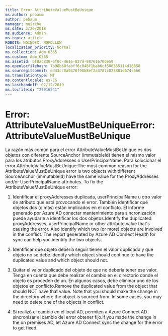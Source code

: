 ```yaml
---
title: Error AttributeValueMustBeUnique
ms.author: pebaum
author: pebaum
manager: mnirkhe
ms.date: 3/20/2018
ms.audience: Admin
ms.topic: article
ROBOTS: NOINDEX, NOFOLLOW
localization_priority: Normal
ms.collection: Adm_O365
ms.custom: Adm_O365
ms.assetid: bf8ac830-6f0c-4616-827d-987616700e59
ms.openlocfilehash: 7b98b68fabff6c048f1bab6cf506355114d18658
ms.sourcegitcommit: dd43cc0a9470f98b8ef2a3787c823801d674c666
ms.translationtype: MT
ms.contentlocale: es-ES
ms.lasthandoff: 02/12/2019
ms.locfileid: "29916541"
---
```

# <a name="error-attributevaluemustbeunique"></a><span data-ttu-id="79b7a-102">Error: AttributeValueMustBeUnique</span><span class="sxs-lookup"><span data-stu-id="79b7a-102">Error: AttributeValueMustBeUnique</span></span>

<span data-ttu-id="79b7a-p101">La razón más común para el error AttributeValueMustBeUnique es dos objetos con diferente SourceAnchor (immutableId) tienen el mismo valor para los atributos ProxyAddresses o UserPrincipalName. Para solucionar el error AttributeValueMustBeUnique:</span><span class="sxs-lookup"><span data-stu-id="79b7a-p101">The most common reason for the AttributeValueMustBeUnique error is two objects with different SourceAnchor (immutableId) have the same value for the ProxyAddresses and/or UserPrincipalName attributes. To fix the AttributeValueMustBeUnique error:</span></span>
  
1. <span data-ttu-id="79b7a-p102">Identificar el proxyAddresses duplicada, userPrincipalName u otro valor de atributo que está provocando el error. También identificar qué objetos dos (o más) están implicados en el conflicto. El informe generado por Azure AD conectar mantenimiento para sincronización puede ayudarle a identificar los dos objetos.</span><span class="sxs-lookup"><span data-stu-id="79b7a-p102">Identify the duplicated proxyAddresses, userPrincipalName or other attribute value that's causing the error. Also identify which two (or more) objects are involved in the conflict. The report generated by Azure AD Connect Health for sync can help you identify the two objects.</span></span>
    
2. <span data-ttu-id="79b7a-108">Identificar qué objeto debería seguir tienen el valor duplicado y qué objeto no se debe.</span><span class="sxs-lookup"><span data-stu-id="79b7a-108">Identify which object should continue to have the duplicated value and which object should not.</span></span>
    
3. <span data-ttu-id="79b7a-p103">Quitar el valor duplicado del objeto de que no debería tener ese valor. Tenga en cuenta que debe realizar el cambio en el directorio donde el objeto es proceden de un. En algunos casos, debe eliminar uno de los objetos en conflicto.</span><span class="sxs-lookup"><span data-stu-id="79b7a-p103">Remove the duplicated value from the object that should NOT have that value. Note that you should make the change in the directory where the object is sourced from. In some cases, you may need to delete one of the objects in conflict.</span></span>
    
4. <span data-ttu-id="79b7a-112">Si realizó el cambio en el local AD, permiten a Azure Connect AD sincronizar el cambio del error obtener fijo.</span><span class="sxs-lookup"><span data-stu-id="79b7a-112">If you made the change in the on premises AD, let Azure AD Connect sync the change for the error to get fixed.</span></span>
    

